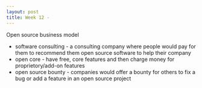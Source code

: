 ```yaml
---
layout: post
title: Week 12 - 
---
```


Open source business model 
- software consulting - a consulting company where people would pay for them to recommend them open source software to help their company 
- open core - have free, core features and then charge money for proprietory/add-on features
- open source bounty - companies would offer a bounty for others to fix a bug or add a feature in an open source project 
